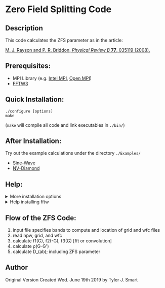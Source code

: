Zero Field Splitting Code
===================================

Description
------------------------------------
This code calculates the ZFS parameter as in the article:

[M. J. Rayson and P. R. Briddon, *Physical Review B* **77**, 035119 (2008).](https://journals.aps.org/prb/abstract/10.1103/PhysRevB.77.035119 "First principles method for the calculation of zero-field splitting tensors in periodic systems")

Prerequisites:
------------------------------------
* MPI Library (e.g. [Intel MPI](https://software.intel.com/en-us/mpi-library), [Open MPI](https://www.open-mpi.org/))
* [FFTW3](http://www.fftw.org/)

Quick Installation:
------------------------------------
    ./configure [options]
    make
(`make` will compile all code and link executables in `./bin/`)

After Installation:
------------------------------------
Try out the example calculations under the directory `./Examples/`
* [Sine-Wave](Examples/Sine-Wave/README.md)
* [NV-Diamond](Examples/NV-Diamond/README.md)

Help:
------------------------------------

<details>
<summary>More installation options</summary>
<p>
Specify mpi path of `~/.openmpi` and fftw path of `~/.fft-3.3.8`

```bash
./configure -m ~/.openmpi -f ~/.fft-3.3.8
```
</p>
</details>
<details>
<summary>Help installing fftw</summary>
<p>
Automatic installation:

```bash
./scripts/FFTW_install.sh
```

For local installation:

```bash
./scripts/FFTW_install.sh -l
```

Or manual installation:

```bash
wget http://www.fftw.org/fftw-3.3.8.tar.gz
tar -xzvf fftw-3.3.8.tar.gz
cd fftw-3.3.8
configure [options]
make
make install
```
</p>
</details>

Flow of the ZFS Code:
------------------------------------
1. input file specifies bands to compute and location of grid and wfc files
2. read npw, grid, and wfc
3. calculate f1(G), f2(-G), f3(G) [fft or convolution]
4. calculate ρ(G-G')
5. calculate D_(ab); including ZFS parameter

Author
------------------------------------
Original Version Created Wed. June 19th 2019 by Tyler J. Smart


